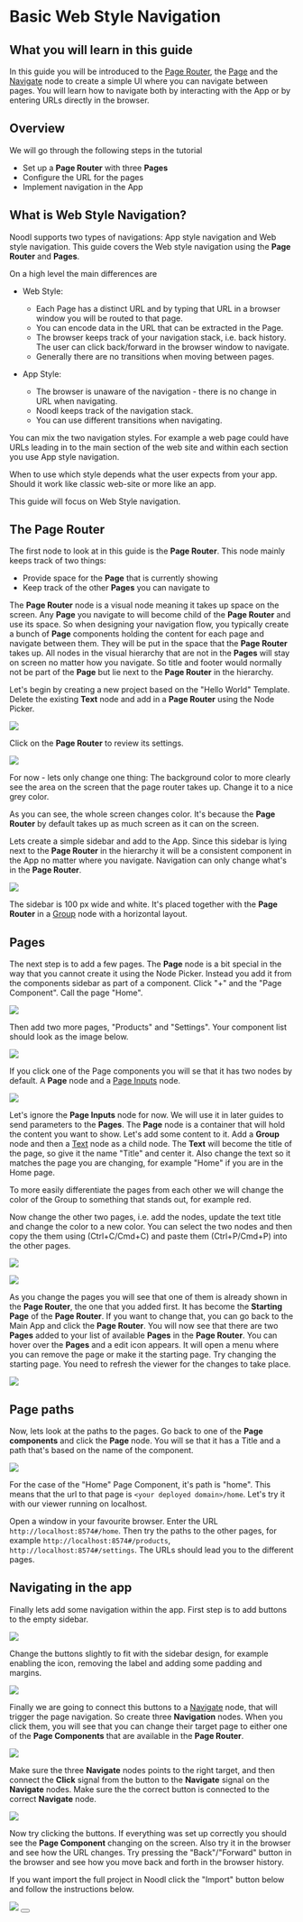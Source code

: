 # Basic Web Style Navigation

## What you will learn in this guide

In this guide you will be introduced to the [Page Router](/nodes/navigation/page-router/), the [Page](/nodes/navigation/page/) and the [Navigate](/nodes/navigation/navigate/) node to create a simple UI where you can navigate between pages. You will learn how to navigate both by interacting with the App or by entering URLs directly in the browser.

## Overview

We will go through the following steps in the tutorial

-   Set up a **Page Router** with three **Pages**
-   Configure the URL for the pages
-   Implement navigation in the App

## What is Web Style Navigation?

Noodl supports two types of navigations: App style navigation and Web style navigation. This guide covers the Web style navigation using the **Page Router** and **Pages**.

On a high level the main differences are

-   Web Style:

    -   Each Page has a distinct URL and by typing that URL in a browser window you will be routed to that page.
    -   You can encode data in the URL that can be extracted in the Page.
    -   The browser keeps track of your navigation stack, i.e. back history. The user can click back/forward in the browser window to navigate.
    -   Generally there are no transitions when moving between pages.

-   App Style:
    -   The browser is unaware of the navigation - there is no change in URL when navigating.
    -   Noodl keeps track of the navigation stack.
    -   You can use different transitions when navigating.

You can mix the two navigation styles. For example a web page could have URLs leading in to the main section of the web site and within each section you use App style navigation.

When to use which style depends what the user expects from your app. Should it work like classic web-site or more like an app.

This guide will focus on Web Style navigation.

## The Page Router

The first node to look at in this guide is the **Page Router**. This node mainly keeps track of two things:

-   Provide space for the **Page** that is currently showing
-   Keep track of the other **Pages** you can navigate to

The **Page Router** node is a visual node meaning it takes up space on the screen. Any **Page** you navigate to will become child of the **Page Router** and use its space. So when designing your navigation flow, you typically create a bunch of **Page** components holding the content for each page and navigate between them. They will be put in the space that the **Page Router** takes up. All nodes in the visual hierarchy that are not in the **Pages** will stay on screen no matter how you navigate. So title and footer would normally not be part of the **Page** but lie next to the **Page Router** in the hierarchy.

Let's begin by creating a new project based on the "Hello World" Template. Delete the existing **Text** node and add in a **Page Router** using the Node Picker.

<div class="ndl-image-with-background">

![](./page-router-1.png)

</div>

Click on the **Page Router** to review its settings.

<div class="ndl-image-with-background">

![](./page-router-2.png)

</div>

For now - lets only change one thing: The background color to more clearly see the area on the screen that the page router takes up. Change it to a nice grey color.

As you can see, the whole screen changes color. It's because the **Page Router** by default takes up as much screen as it can on the screen.

Lets create a simple sidebar and add to the App. Since this sidebar is lying next to the **Page Router** in the hierarchy it will be a consistent component in the App no matter where you navigate. Navigation can only change what's in the **Page Router**.

<div class="ndl-image-with-background l">

![](./ui-1.png)

</div>

The sidebar is 100 px wide and white. It's placed together with the **Page Router** in a [Group](/nodes/ui-elements/group/) node with a horizontal layout.

## Pages

The next step is to add a few pages. The **Page** node is a bit special in the way that you cannot create it using the Node Picker. Instead you add it from the components sidebar as part of a component. Click "+" and the "Page Component". Call the page "Home".

<div class="ndl-image-with-background l">

![](./add-page-component.png)

</div>

Then add two more pages, "Products" and "Settings". Your component list should look as the image below.

<div class="ndl-image-with-background">

![](./components.png)

</div>

If you click one of the Page components you will se that it has two nodes by default. A **Page** node and a [Page Inputs](/nodes/navigation/page-inputs/) node.

<div class="ndl-image-with-background">

![](./page-1.png)

</div>

Let's ignore the **Page Inputs** node for now. We will use it in later guides to send parameters to the **Pages**.
The **Page** node is a container that will hold the content you want to show. Let's add some content to it.
Add a **Group** node and then a [Text](/nodes/ui-elements/text/) node as a child node. The **Text** will become the title of the page, so give it the name "Title" and center it. Also change the text so it matches the page you are changing, for example "Home" if you are in the Home page.

To more easily differentiate the pages from each other we will change the color of the Group to something that stands out, for example red.

Now change the other two pages, i.e. add the nodes, update the text title and change the color to a new color. You can select the two nodes and then copy the them using (Ctrl+C/Cmd+C) and paste them (Ctrl+P/Cmd+P) into the other pages.

<div class="ndl-image-with-background">

![](./page-2.png)

</div>

<div class="ndl-image-with-background l">

![](./screen.png)

</div>

As you change the pages you will see that one of them is already shown in the **Page Router**, the one that you added first. It has become the **Starting Page** of the **Page Router**. If you want to change that, you can go back to the Main App and click the **Page Router**. You will now see that there are two **Pages** added to your list of available **Pages** in the **Page Router**. You can hover over the **Pages** and a edit icon appears. It will open a menu where you can remove the page or make it the starting page. Try changing the starting page. You need to refresh the viewer for the changes to take place.

<div class="ndl-image-with-background">

![](./page-router-3.png)

</div>

## Page paths

Now, lets look at the paths to the pages. Go back to one of the **Page components** and click the **Page** node. You will se that it has a Title and a path that's based on the name of the component.

<div class="ndl-image-with-background">

![](./page-props.png)

</div>

For the case of the "Home" Page Component, it's path is "home". This means that the url to that page is `<your deployed domain>/home`. Let's try it with our viewer running on localhost.

Open a window in your favourite browser. Enter the URL `http://localhost:8574#/home`. Then try the paths to the other pages, for example `http://localhost:8574#/products`, `http://localhost:8574#/settings`. The URLs should lead you to the different pages.

## Navigating in the app

Finally lets add some navigation within the app. First step is to add buttons to the empty sidebar.

<div class="ndl-image-with-background">

![](./sidebar-1.png)

</div>

Change the buttons slightly to fit with the sidebar design, for example enabling the icon, removing the label and adding some padding and margins.

<div class="ndl-image-with-background l">

![](./ui-2.png)

</div>

Finally we are going to connect this buttons to a [Navigate](/nodes/navigation/navigate/) node, that will trigger the page navigation. So create three **Navigation** nodes. When you click them, you will see that you can change their target page to either one of the **Page Components** that are available in the **Page Router**.

<div class="ndl-image-with-background l">

![](./navigate-1.png)

</div>

Make sure the three **Navigate** nodes points to the right target, and then connect the **Click** signal from the button to the **Navigate** signal on the **Navigate** nodes. Make sure the the correct button is connected to the correct **Navigate** node.

<div class="ndl-image-with-background l">

![](./signal-1.png)

</div>

Now try clicking the buttons. If everything was set up correctly you should see the **Page Component** changing on the screen. Also try it in the browser and see how the URL changes. Try pressing the "Back"/"Forward" button in the browser and see how you move back and forth in the browser history.

If you want import the full project in Noodl click the "Import" button below and follow the instructions below.

<div class="ndl-image-with-background l">
    <img src="guides/navigation/web-navigation/basic-navigation/final.gif" class="ndl-image large"></img>
<button class="ndl-import-button" onClick='importIntoNoodl("guides/navigation/web-navigation/basic-navigation/basic-navigation.zip",{name:"Basic Navigation",thumb:"guides/navigation/web-navigation/basic-navigation/ui-2.png"})'></button>
</div>
